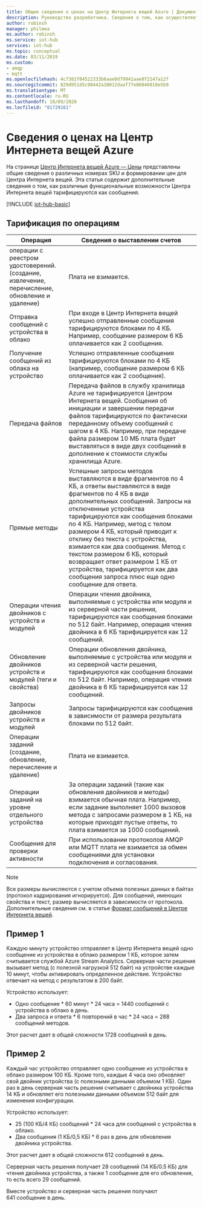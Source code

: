 ```yaml
---
title: Общие сведения о ценах на Центр Интернета вещей Azure | Документация Майкрософт
description: Руководство разработчика. Сведения о том, как осуществляется измерение и формирование цен на Центр Интернета вещей, включая работающие примеры.
author: robinsh
manager: philmea
ms.author: robinsh
ms.service: iot-hub
services: iot-hub
ms.topic: conceptual
ms.date: 03/11/2019
ms.custom:
- amqp
- mqtt
ms.openlocfilehash: 4c7382f84522333b6aae0d79941aae8f2147a12f
ms.sourcegitcommit: 829d951d5c90442a38012daaf77e86046018e5b9
ms.translationtype: MT
ms.contentlocale: ru-RU
ms.lasthandoff: 10/09/2020
ms.locfileid: "81729161"
---
```

# <a name="azure-iot-hub-pricing-information"></a>Сведения о ценах на Центр Интернета вещей Azure

На странице [Центр Интернета вещей Azure — Цены](https://azure.microsoft.com/pricing/details/iot-hub) представлены общие сведения о различных номерах SKU и формировании цен для Центра Интернета вещей. Эта статья содержит дополнительные сведения о том, как различные функциональные возможности Центра Интернета вещей тарифицируются как сообщения.

[!INCLUDE [iot-hub-basic](../../includes/iot-hub-basic-partial.md)]

## <a name="charges-per-operation"></a>Тарификация по операциям

| Операция | Сведения о выставлении счетов | 
| --------- | ------------------- |
| операции с реестром удостоверений. <br/> (создание, извлечение, перечисление, обновление и удаление) | Плата не взимается. |
| Отправка сообщений с устройства в облако | При входе в Центр Интернета вещей успешно отправленные сообщения тарифицируются блоками по 4 КБ. Например, сообщение размером 6 КБ оплачивается как 2 сообщения. |
| Получение сообщений из облака на устройство | Успешно отправленные сообщения тарифицируются блоками по 4 КБ (например, сообщение размером 6 КБ оплачивается как 2 сообщения). |
| Передача файлов | Передача файлов в службу хранилища Azure не тарифицируется Центром Интернета вещей. Сообщения об инициации и завершении передачи файлов тарифицируются по фактически переданному объему сообщений с шагом в 4 КБ. Например, при передаче файла размером 10 МБ плата будет выставляться в виде двух сообщений в дополнение к стоимости службы хранилища Azure. |
| Прямые методы | Успешные запросы методов выставляются в виде фрагментов по 4 КБ, а ответы выставляются в виде фрагментов по 4 КБ в виде дополнительных сообщений. Запросы на отключенные устройства тарифицируются как сообщения блоками по 4 КБ. Например, метод с телом размером 4 КБ, который приводит к отклику без текста с устройства, взимается как два сообщения. Метод с текстом размером 6 КБ, который возвращает ответ размером 1 КБ от устройства, тарифицируется как два сообщения запроса плюс еще одно сообщение для ответа. |
| Операции чтения двойников с устройств и модулей | Операции чтения двойника, выполняемые с устройства или модуля и из серверной части решения, тарифицируются как сообщения блоками по 512 байт. Например, операция чтения двойника в 6 КБ тарифицируется как 12 сообщений. |
| Обновление двойников устройств и модулей (теги и свойства) | Операции обновления двойника, выполняемые с устройства или модуля и из серверной части решения, тарифицируются как сообщения блоками по 512 байт. Например, операция чтения двойника в 6 КБ тарифицируется как 12 сообщений. |
| Запросы двойников устройств и модулей | Запросы тарифицируются как сообщения в зависимости от размера результата блоками по 512 байт. |
| Операции заданий <br/> (создание, обновление, перечисление и удаление) | Плата не взимается. |
| Операции заданий на уровне отдельного устройства | За операции заданий (такие как обновления двойников и методы) взимается обычная плата. Например, если задание выполняет 1000 вызовов метода с запросами размером в 1 КБ, на которые приходят пустые ответы, то плата взимается за 1000 сообщений. |
| Сообщения для проверки активности | При использовании протоколов AMQP или MQTT плата не взимается за обмен сообщениями для установки подключения и согласования. |

> [!NOTE]
> Все размеры вычисляются с учетом объема полезных данных в байтах (протокол кадрирования игнорируется). Для сообщений, имеющих свойства и текст, размер вычисляется в зависимости от протокола. Дополнительные сведения см. в статье [Формат сообщений в Центре Интернета вещей](iot-hub-devguide-messages-construct.md).

## <a name="example-1"></a>Пример 1

Каждую минуту устройство отправляет в Центр Интернета вещей одно сообщение из устройства в облако размером 1 КБ, которое затем считывается службой Azure Stream Analytics. Серверная части решения вызывает метод (с полезной нагрузкой 512 байт) на устройстве каждые 10 минут, чтобы активировать определенное действие. Устройство отвечает на метод с результатом в 200 байт.

Устройство использует:

* Одно сообщение * 60 минут * 24 часа = 1440 сообщений с устройства в облако в день.
* Два запроса и ответа * 6 повторений в час * 24 часа = 288 сообщений методов.

Этот расчет дает в общей сложности 1728 сообщений в день.

## <a name="example-2"></a>Пример 2

Каждый час устройство отправляет одно сообщение из устройства в облако размером 100 КБ. Кроме того, каждые 4 часа оно обновляет свой двойник устройства (с полезными данными объемом 1 КБ). Один раз в день серверная часть решения считывает с двойника устройства 14 КБ и обновляет его полезными данными объемом 512 байт для изменения конфигурации.

Устройство использует:

* 25 (100 КБ/4 КБ) сообщений * 24 часа для сообщений с устройства в облако.
* Два сообщения (1 КБ/0,5 КБ) * 6 раз в день для обновления двойника устройства.

Этот расчет дает в общей сложности 612 сообщений в день.

Серверная часть решения получает 28 сообщений (14 КБ/0.5 КБ) для чтения двойника устройства, а также 1 сообщение для его обновления, то есть всего 29 сообщений.

Вместе устройство и серверная часть решения получают 641 сообщение в день.
